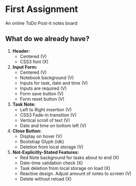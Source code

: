 # First Assignment

An online ToDo Post-it notes board

## What do we already have?
1. **Header:**  
    - Centered (V)  
    - CSS3 font (X)  
2. **Input Form:**  
    - Centered (V)
    - Notebook background (V)
    - Inputs for task, date and time (V)
    - Inputs are required (V)
    - Form save button (V)
    - Form reset button (V)
3. **Task Note:**  
    - Left to Right insertion (V)
    - CSS3 Fade-in transition (V)
    - Vertical scroll of text (V)  
    - Date and time on bottom left (V)
4. **Close Button:**
    - Display on hover (V)
    - Bootstrap Glyph (idk)
    - Deletion from local storage (V)
5. **Not-Explicitly-Stated Features:**  
    - Red Note background for tasks about to end (X)  
    - Date-time validation check (X)  
    - Task deletion from local storage on load (X)  
    - Reactive design. Adjust amount of notes to screen (V)
    - Delete without reload (X)